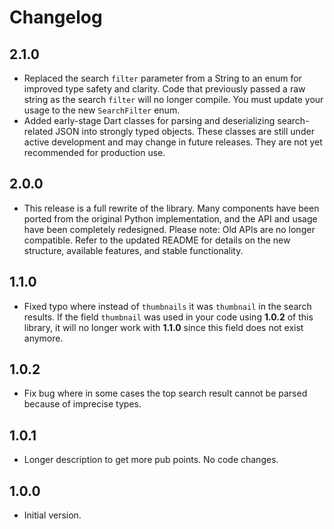 # Changelog

## 2.1.0

- Replaced the search `filter` parameter from a String to an enum for improved type safety and clarity. Code that previously passed a raw string as the search `filter` will no longer compile. You must update your usage to the new `SearchFilter` enum.
- Added early-stage Dart classes for parsing and deserializing search-related JSON into strongly typed objects. These classes are still under active development and may change in future releases. They are not yet recommended for production use.

## 2.0.0

- This release is a full rewrite of the library. Many components have been ported from the original Python implementation, and the API and usage have been completely redesigned. Please note: Old APIs are no longer compatible. Refer to the updated README for details on the new structure, available features, and stable functionality.

## 1.1.0

- Fixed typo where instead of `thumbnails` it was `thumbnail` in the search results. If the field `thumbnail` was used in your code using **1.0.2** of this library, it will no longer work with **1.1.0** since this field does not exist anymore.

## 1.0.2

- Fix bug where in some cases the top search result cannot be parsed because of imprecise types.

## 1.0.1

- Longer description to get more pub points. No code changes.

## 1.0.0

- Initial version.
